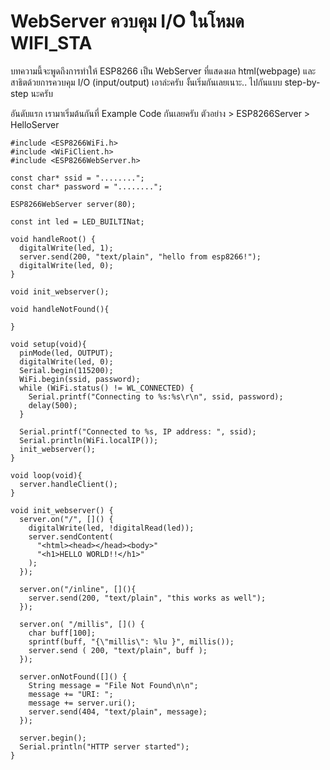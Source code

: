 # WebServer ควบคุม I/O ในโหมด WIFI_STA

บทความนี้จะพูดถึงการทำให้ ESP8266 เป็น WebServer ที่แสดงผล html(webpage) และสาธิตด้วยการควบคุม I/O (input/output) 
เอาล่ะครับ งั้นเริ่มกันเลยเนาะ.. ไปกันแบบ step-by-step นะครับ

อันดับแรก เรามาเริ่มต้นกันที่ Example Code กันเลยครับ ตัวอย่าง > ESP8266Server > HelloServer

```
#include <ESP8266WiFi.h>
#include <WiFiClient.h>
#include <ESP8266WebServer.h>

const char* ssid = "........";
const char* password = "........";

ESP8266WebServer server(80);

const int led = LED_BUILTINat;

void handleRoot() {
  digitalWrite(led, 1);
  server.send(200, "text/plain", "hello from esp8266!");
  digitalWrite(led, 0);
}

void init_webserver();

void handleNotFound(){

}

void setup(void){
  pinMode(led, OUTPUT);
  digitalWrite(led, 0);
  Serial.begin(115200);
  WiFi.begin(ssid, password);
  while (WiFi.status() != WL_CONNECTED) {
    Serial.printf("Connecting to %s:%s\r\n", ssid, password);
    delay(500);
  }
 
  Serial.printf("Connected to %s, IP address: ", ssid);
  Serial.println(WiFi.localIP());
  init_webserver();
}

void loop(void){
  server.handleClient();
}

void init_webserver() {
  server.on("/", []() {
    digitalWrite(led, !digitalRead(led));
    server.sendContent(
      "<html><head></head><body>"
      "<h1>HELLO WORLD!!</h1>"
    );
  });

  server.on("/inline", [](){
    server.send(200, "text/plain", "this works as well");
  });

  server.on( "/millis", []() {
    char buff[100];
    sprintf(buff, "{\"millis\": %lu }", millis());
    server.send ( 200, "text/plain", buff );
  });  

  server.onNotFound([]() {
    String message = "File Not Found\n\n";
    message += "URI: ";
    message += server.uri();
    server.send(404, "text/plain", message);
  });

  server.begin();
  Serial.println("HTTP server started");
}
```